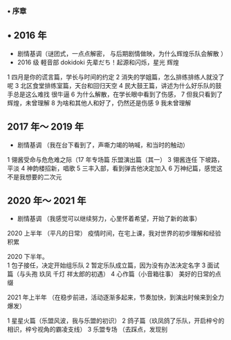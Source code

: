 ### • 序章

## • 2016 年

- 剧情基调（谜团式，一点点解密， 与后期剧情做映，为什么辉煌乐队会解散 ）
- 2016 级 軽音部
  dokidoki 先辈だち！起源和闪烁，星光 辉煌

1 四月是你的谎言篇，学长与时间的约定
2 消失的学姐篇，怎么排练排练人就没了呢
3 北区食堂排练室篇，天台和回归天空
4 民大鼓王篇，讲述为什么好乐队的鼓手总是这么难找
很牛逼
6 为什么解散，在学长眼中看到了伤感，
7 但我只看到了辉煌，未曾理解
8 为啥和其他人和好了，仍然还是伤感
9 我未曾理解

## 2017 年～ 2019 年

- 剧情基调 （我在台下看到了，声嘶力竭的呐喊，和当时的触动）

1 翎酱受命与危危难之际（17 年专场篇
乐盟演出篇（其一）
3 翎酱连任 下坡路，平淡
4 神韵楼招新，唱歌
5 三丰入部，看到弹吉他决定加入
6 万神纪篇，感觉这不是我想要的二次元

## 2020 年～ 2021 年

- 剧情基调 （我感觉可以继续努力，心里怀着希望，开始了新的故事）

2020 上半年
（平凡的日常）
疫情时间，在宅上课，我对世界的初步理解和经验积累

2020 下半年。  
1 包子接任，决定开始组乐队
2 暂定乐队成立篇，因为没有办法决定名字
3 面试篇（与头孢 玖凤 千灯 祥太郎的初遇）
4 心作篇（小音箱往事） 美好的日常的点缀

2021 年上半年
（在稳步前进，活动逐渐多起来，节奏加快，到演出时候来到全力爆发）

1 星星火篇（乐盟风波，我与乐盟的初识）
2 鸽子篇（玖凤鸽了乐队，开启梓兮的相识，梓兮视角的霸凌支线）
3 乐盟专场 （去踩点，发现别